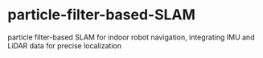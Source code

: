 # particle-filter-based-SLAM
particle filter-based SLAM for indoor robot navigation, integrating IMU and LiDAR data for precise localization
